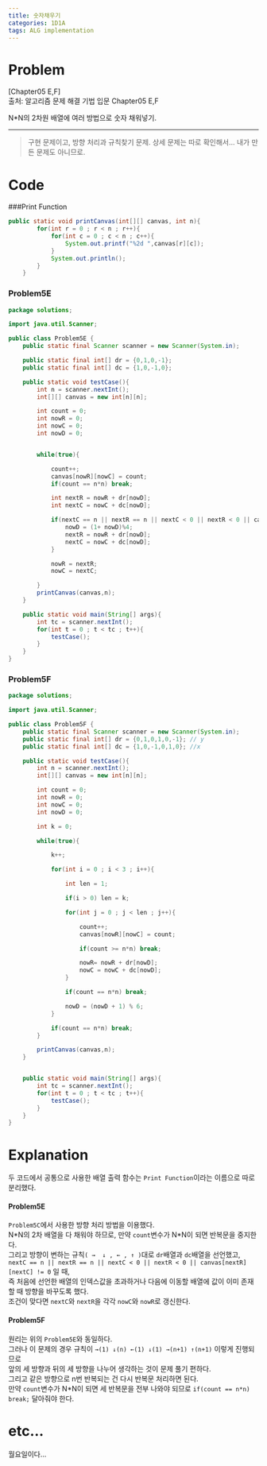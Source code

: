 ```yaml
---
title: 숫자채우기
categories: 1D1A
tags: ALG implementation 
---
```


# Problem
[Chapter05 E,F]  
출처: 알고리즘 문제 해결 기법 입문 Chapter05 E,F

N*N의 2차원 배열에 여러 방법으로 숫자 채워넣기.

* * * 

> 구현 문제이고, 방향 처리과 규칙찾기 문제. 상세 문제는 따로 확인해서... 내가 만든 문제도 아니므로.

# Code  

###Print Function
~~~java
public static void printCanvas(int[][] canvas, int n){
        for(int r = 0 ; r < n ; r++){
            for(int c = 0 ; c < n ; c++){
                System.out.printf("%2d ",canvas[r][c]);
            }
            System.out.println();
        }
    }
~~~

### Problem5E
~~~java
package solutions;

import java.util.Scanner;

public class Problem5E {
    public static final Scanner scanner = new Scanner(System.in);

    public static final int[] dr = {0,1,0,-1};
    public static final int[] dc = {1,0,-1,0};

    public static void testCase(){
        int n = scanner.nextInt();
        int[][] canvas = new int[n][n];

        int count = 0;
        int nowR = 0;
        int nowC = 0;
        int nowD = 0;


        while(true){

            count++;
            canvas[nowR][nowC] = count;
            if(count == n*n) break;

            int nextR = nowR + dr[nowD];
            int nextC = nowC + dc[nowD];

            if(nextC == n || nextR == n || nextC < 0 || nextR < 0 || canvas[nextR][nextC] != 0){
                nowD = (1+ nowD)%4;
                nextR = nowR + dr[nowD];
                nextC = nowC + dc[nowD];
            }

            nowR = nextR;
            nowC = nextC;

        }
        printCanvas(canvas,n);
    }

    public static void main(String[] args){
        int tc = scanner.nextInt();
        for(int t = 0 ; t < tc ; t++){
            testCase();
        }
    }
}
~~~

### Problem5F
~~~java
package solutions;

import java.util.Scanner;

public class Problem5F {
    public static final Scanner scanner = new Scanner(System.in);
    public static final int[] dr = {0,1,0,1,0,-1}; // y
    public static final int[] dc = {1,0,-1,0,1,0}; //x

    public static void testCase(){
        int n = scanner.nextInt();
        int[][] canvas = new int[n][n];

        int count = 0;
        int nowR = 0;
        int nowC = 0;
        int nowD = 0;

        int k = 0;

        while(true){

            k++;

            for(int i = 0 ; i < 3 ; i++){

                int len = 1;

                if(i > 0) len = k;

                for(int j = 0 ; j < len ; j++){

                    count++;
                    canvas[nowR][nowC] = count;

                    if(count >= n*n) break;

                    nowR= nowR + dr[nowD];
                    nowC = nowC + dc[nowD];
                }

                if(count == n*n) break;

                nowD = (nowD + 1) % 6;
            }

            if(count == n*n) break;
        }

        printCanvas(canvas,n);
    }


    public static void main(String[] args){
        int tc = scanner.nextInt();
        for(int t = 0 ; t < tc ; t++){
            testCase();
        }
    }
}
~~~

# Explanation  

두 코드에서 공통으로 사용한 배열 출력 함수는 `Print Function`이라는 이름으로 따로 분리했다.  

#### Problem5E
`Problem5C`에서 사용한 방향 처리 방법을 이용했다.  
N\*N의 2차 배열을 다 채워야 하므로, 만약 `count`변수가 N\*N이 되면 반복문을 중지한다.  
그리고 방향이 변하는 규칙`( →  ↓ , ← , ↑ )`대로 `dr`배열과 `dc`배열을 선언했고,  
`nextC == n || nextR == n || nextC < 0 || nextR < 0 || canvas[nextR][nextC] != 0` 일 때,  
즉 처음에 선언한 배열의 인덱스값을 초과하거나 다음에 이동할 배열에 값이 이미 존재할 때 방향을 바꾸도록 했다.  
조건이 맞다면 `nextC`와 `nextR`을 각각 `nowC`와 `nowR`로 갱신한다.  

#### Problem5F
원리는 위의 `Problem5E`와 동일하다.  
그러나 이 문제의 경우 규칙이 `→(1) ↓(n) ←(1) ↓(1) →(n+1) ↑(n+1)` 이렇게 진행되므로  
앞의 세 방향과 뒤의 세 방향을 나누어 생각하는 것이 문제 풀기 편하다.  
그리고 같은 방향으로 n번 반복되는 건 다시 반복문 처리하면 된다.  
만약 `count`변수가 N\*N이 되면 세 반복문을 전부 나와야 되므로 `if(count == n*n) break;` 달아줘야 한다.  

# etc...
월요일이다...